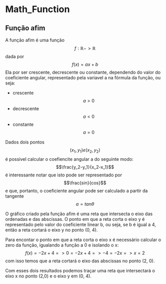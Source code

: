 # Math_Function

## Função afim
A função afim é uma função $$f: \mathbb{R} -> \mathbb{R}$$ dada por $$f(x)=ax+b$$
Ela por ser crescente, decrescente ou constante, dependendo do valor do coeficiente angular, representado pela variavel a na fórmula da função, ou seja:

- crescente $$a > 0$$
- decrescente $$a < 0$$
- constante $$a = 0$$

Dados dois pontos $$(x_1, y_1) e (x_2, y_2)$$ é possivel calcular o coefiencite angular a do seguinte modo: $$\frac{y_2-y_1}{x_2-x_1}$$ é interessante notar que isto pode ser representado por $$\frac{sin}{cos}$$ e que, portanto, o coeficiente angular pode ser calculado a partir da tangente $$a = tan\theta$$

O gráfico criado pela função afim é uma reta que intersecta o eixo das ordenadas e das abscissas. O ponto em que a reta corta o eixo y é representado pelo valor do coeficiente linear b, ou seja, se b é igual a 4, então a reta cortará o eixo y no ponto (0, 4). 

Para encontar o ponto em que a reta corta o eixo x é necessário calcular o zero da função, igualando a função a 0 e isolando o x: $$f(x) = -2x + 4 => 0 = -2x + 4 => -4 = -2x => x = 2$$ com isso temos que a reta cortará o eixo das abscissas no ponto (2, 0).

Com esses dois resultados podemos traçar uma reta que intersectará o eixo x no ponto (2,0) e o eixo y em (0, 4).
